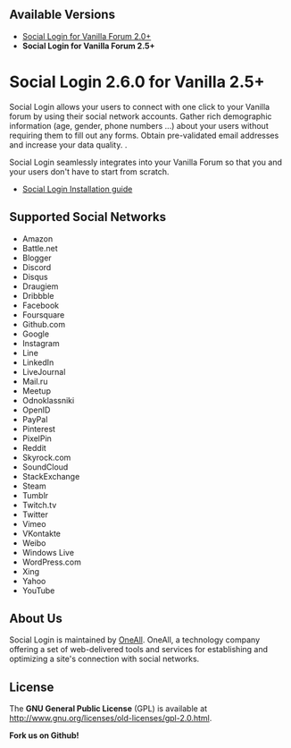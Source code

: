 ## Available Versions
* [Social Login for Vanilla Forum 2.0+](https://github.com/oneall/social-login-vanilla-forum/tree/vanilla/2.0+)
* **Social Login for Vanilla Forum 2.5+**

# Social Login 2.6.0 for Vanilla 2.5+

Social Login allows your users to connect with one click to your Vanilla forum by using their social network accounts. 
Gather rich demographic information (age, gender, phone numbers ...) about your users without requiring them to fill out any forms. 
Obtain pre-validated email addresses and increase your data quality. .

Social Login seamlessly integrates into your Vanilla Forum so that you and your users don't have to start from scratch. 

* [Social Login Installation guide](http://docs.oneall.com/plugins/guide/social-login-vanilla/)


## Supported Social Networks
* Amazon
* Battle.net
* Blogger
* Discord
* Disqus
* Draugiem
* Dribbble
* Facebook
* Foursquare
* Github.com
* Google
* Instagram
* Line
* LinkedIn
* LiveJournal
* Mail.ru
* Meetup
* Odnoklassniki
* OpenID
* PayPal
* Pinterest
* PixelPin
* Reddit
* Skyrock.com
* SoundCloud
* StackExchange
* Steam
* Tumblr
* Twitch.tv
* Twitter
* Vimeo
* VKontakte
* Weibo
* Windows Live
* WordPress.com
* Xing
* Yahoo
* YouTube

## About Us
Social Login is maintained by [OneAll](http://www.oneall.com/). OneAll, a technology company offering a set of 
web-delivered tools and services for establishing and optimizing a site's connection with social networks.


## License
The **GNU General Public License** (GPL) is available at http://www.gnu.org/licenses/old-licenses/gpl-2.0.html.


**Fork us on Github!**
